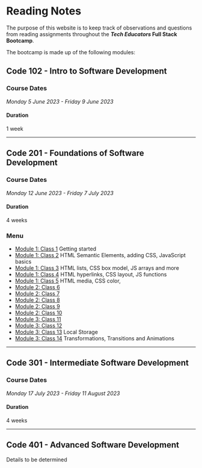 # Reading Notes

The purpose of this website is to keep track of observations and questions from reading assignments throughout the **_Tech Educators_ Full Stack Bootcamp**.

The bootcamp is made up of the following modules:

## Code 102 - Intro to Software Development

### Course Dates

_Monday 5 June 2023 - Friday 9 June 2023_

#### Duration

1 week

---

## Code 201 - Foundations of Software Development

### Course Dates

_Monday 12 June 2023 - Friday 7 July 2023_

#### Duration

4 weeks

### Menu

- [Module 1: Class 1](/code201/Module1/Class1.md) Getting started
- [Module 1: Class 2](/code201/Module1/Class2.md) HTML Semantic Elements, adding CSS, JavaScript basics
- [Module 1: Class 3](/code201/Module1/Class3.md) HTML lists, CSS box model, JS arrays and more
- [Module 1: Class 4](/code201/Module1/Class4.md) HTML hyperlinks, CSS layout, JS functions
- [Module 1: Class 5](/code201/Module1/Class5.md) HTML media, CSS color,
- [Module 2: Class 6](/code201/Module2/Class6.md)
- [Module 2: Class 7](/code201/Module2/Class7.md)
- [Module 2: Class 8](/code201/Module2/Class8.md)
- [Module 2: Class 9](/code201/Module2/Class9.md)
- [Module 2: Class 10](/code201/Module2/Class10.md)
- [Module 3: Class 11](/code201/Module3/Class11.md)
- [Module 3: Class 12](/code201/Module3/Class12.md)
- [Module 3: Class 13](/code201/Module3/Class13.md) Local Storage
- [Module 3: Class 14](/code201/Module3/Class14.md) Transformations, Transitions and Animations

---

## Code 301 - Intermediate Software Development

### Course Dates

_Monday 17 July 2023 - Friday 11 August 2023_

#### Duration

4 weeks

---

## Code 401 - Advanced Software Development

Details to be determined
